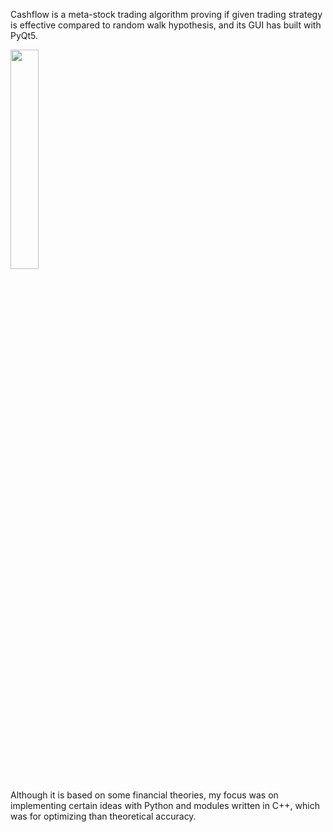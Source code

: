 Cashflow is a meta-stock trading algorithm proving if given trading strategy is effective compared to random walk hypothesis,
and its GUI has built with PyQt5. 

<img src="https://user-images.githubusercontent.com/82920859/216961338-9f8baa7e-aab2-42eb-9eae-77aa1db82784.png" style="width:30%;height:30%"/>

Although it is based on some financial theories, my focus was on implementing certain ideas with Python and modules written in C++, which was for optimizing than theoretical accuracy.
